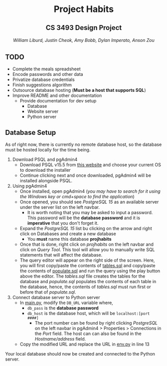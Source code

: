 <h1 style="text-align: center;"> Project Habits </h1>
<h2 style="text-align: center;"> CS 3493 Design Project </h2>
<h6 style="text-align: center;"> William Liburd, Justin Cheok, Amy Bobb, Dylan Imperato, Anson Zou </h6>

__TODO__
---------
- Complete the meals spreadsheet
- Encode passwords and other data
- Privatize database credentials
- Finish suggestions algorithm
- Outsource database hosting (**Must be a host that supports SQL**)
- Improve README and other documentation
    - Provide documentation for dev setup
        - Database
        - Website server
        - Python server

Database Setup
--------------
As of right now, there is currently no remote database host, so the database must be hosted locally for the time being.

1. Download PSQL and pgAdmin4
    - Download PSQL v15.5 from [this website](https://www.enterprisedb.com/downloads/postgres-postgresql-downloads) and choose your current OS to download the installer
    - Continue clicking next and once downloaded, pgAdmin4 will be installed alongside PSQL.
2. Using pgAdmin4
    - Once installed, open pgAdmin4 (*you may have to search for it using the Windows key or cmd+space to find the application*)
    - Once opened, you should see *PostgreSQL 15* as an available server under the server list on the left navbar.
        - It is worth noting that you may be asked to input a password. This password will be the **database password** and it is **imperative** that you don't forget it. 
    - Expand the *PostgreSQL 15* list bu clicking on the arrow and right click on Databases and create a new database
        - You **must** name this database **projhabits**
    - Once that is done, right click on *projhabits* on the left navbar and click on *Query Tool*. This tool will allow you to manually write SQL statements that will affect the database.
    - The query editor will appear on the right side of the screen. Here, you will first copy/paste the contents of [tables.sql](/backend/tables.sql) and copy/paste the contents of [populate.sql](/backend/populate.sql) and run the query using the play button above the editor. The *tables.sql* file creates the tables for the database and *populate.sql* populates the contents of each table in the database, hence, the contents of *tables.sql* must run first or before that of *populate.sql*.
3. Connect database server to Python server
    - In [main.py](/backend/main.py), modify the `DB_URL` variable where,
        - `db_pass` is the **database password**
        - `db_host` is the database host, which will be `localhost:[port ####]`
            - The port number can be found by right clicking *PostgreSQL* on the left navbar in pgAdmin4 > Properties > Connections in the *Port* field. The host can can also be found in the *Hostname/address* field.
    - Copy the modified URL and replace the URL in [env.py](/alembic/env.py) in line 13

Your local database should now be created and connected to the Python server.
